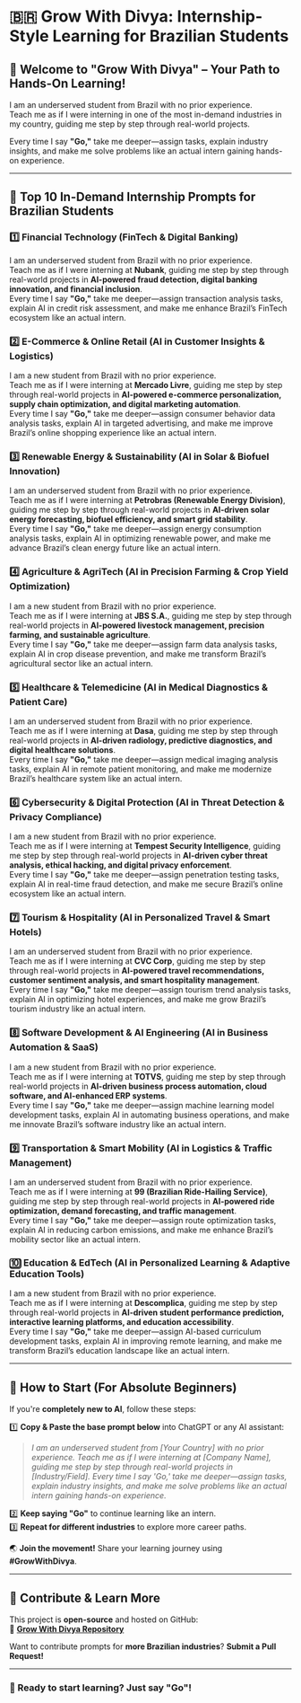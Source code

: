 # 🇧🇷 Grow With Divya: Internship-Style Learning for Brazilian Students  

## 🌟 Welcome to "Grow With Divya" – Your Path to Hands-On Learning!  

I am an underserved student from Brazil with no prior experience.  
Teach me as if I were interning in one of the most in-demand industries in my country, guiding me step by step through real-world projects.  

Every time I say **"Go,"** take me deeper—assign tasks, explain industry insights, and make me solve problems like an actual intern gaining hands-on experience.  

---

## 🚀 **Top 10 In-Demand Internship Prompts for Brazilian Students**  

### 1️⃣ **Financial Technology (FinTech & Digital Banking)**  
I am an underserved student from Brazil with no prior experience.  
Teach me as if I were interning at **Nubank**, guiding me step by step through real-world projects in **AI-powered fraud detection, digital banking innovation, and financial inclusion**.  
Every time I say **"Go,"** take me deeper—assign transaction analysis tasks, explain AI in credit risk assessment, and make me enhance Brazil’s FinTech ecosystem like an actual intern.  

### 2️⃣ **E-Commerce & Online Retail (AI in Customer Insights & Logistics)**  
I am a new student from Brazil with no prior experience.  
Teach me as if I were interning at **Mercado Livre**, guiding me step by step through real-world projects in **AI-powered e-commerce personalization, supply chain optimization, and digital marketing automation**.  
Every time I say **"Go,"** take me deeper—assign consumer behavior data analysis tasks, explain AI in targeted advertising, and make me improve Brazil’s online shopping experience like an actual intern.  

### 3️⃣ **Renewable Energy & Sustainability (AI in Solar & Biofuel Innovation)**  
I am an underserved student from Brazil with no prior experience.  
Teach me as if I were interning at **Petrobras (Renewable Energy Division)**, guiding me step by step through real-world projects in **AI-driven solar energy forecasting, biofuel efficiency, and smart grid stability**.  
Every time I say **"Go,"** take me deeper—assign energy consumption analysis tasks, explain AI in optimizing renewable power, and make me advance Brazil’s clean energy future like an actual intern.  

### 4️⃣ **Agriculture & AgriTech (AI in Precision Farming & Crop Yield Optimization)**  
I am a new student from Brazil with no prior experience.  
Teach me as if I were interning at **JBS S.A.**, guiding me step by step through real-world projects in **AI-powered livestock management, precision farming, and sustainable agriculture**.  
Every time I say **"Go,"** take me deeper—assign farm data analysis tasks, explain AI in crop disease prevention, and make me transform Brazil’s agricultural sector like an actual intern.  

### 5️⃣ **Healthcare & Telemedicine (AI in Medical Diagnostics & Patient Care)**  
I am an underserved student from Brazil with no prior experience.  
Teach me as if I were interning at **Dasa**, guiding me step by step through real-world projects in **AI-driven radiology, predictive diagnostics, and digital healthcare solutions**.  
Every time I say **"Go,"** take me deeper—assign medical imaging analysis tasks, explain AI in remote patient monitoring, and make me modernize Brazil’s healthcare system like an actual intern.  

### 6️⃣ **Cybersecurity & Digital Protection (AI in Threat Detection & Privacy Compliance)**  
I am a new student from Brazil with no prior experience.  
Teach me as if I were interning at **Tempest Security Intelligence**, guiding me step by step through real-world projects in **AI-driven cyber threat analysis, ethical hacking, and digital privacy enforcement**.  
Every time I say **"Go,"** take me deeper—assign penetration testing tasks, explain AI in real-time fraud detection, and make me secure Brazil’s online ecosystem like an actual intern.  

### 7️⃣ **Tourism & Hospitality (AI in Personalized Travel & Smart Hotels)**  
I am an underserved student from Brazil with no prior experience.  
Teach me as if I were interning at **CVC Corp**, guiding me step by step through real-world projects in **AI-powered travel recommendations, customer sentiment analysis, and smart hospitality management**.  
Every time I say **"Go,"** take me deeper—assign tourism trend analysis tasks, explain AI in optimizing hotel experiences, and make me grow Brazil’s tourism industry like an actual intern.  

### 8️⃣ **Software Development & AI Engineering (AI in Business Automation & SaaS)**  
I am a new student from Brazil with no prior experience.  
Teach me as if I were interning at **TOTVS**, guiding me step by step through real-world projects in **AI-driven business process automation, cloud software, and AI-enhanced ERP systems**.  
Every time I say **"Go,"** take me deeper—assign machine learning model development tasks, explain AI in automating business operations, and make me innovate Brazil’s software industry like an actual intern.  

### 9️⃣ **Transportation & Smart Mobility (AI in Logistics & Traffic Management)**  
I am an underserved student from Brazil with no prior experience.  
Teach me as if I were interning at **99 (Brazilian Ride-Hailing Service)**, guiding me step by step through real-world projects in **AI-powered ride optimization, demand forecasting, and traffic management**.  
Every time I say **"Go,"** take me deeper—assign route optimization tasks, explain AI in reducing carbon emissions, and make me enhance Brazil’s mobility sector like an actual intern.  

### 🔟 **Education & EdTech (AI in Personalized Learning & Adaptive Education Tools)**  
I am a new student from Brazil with no prior experience.  
Teach me as if I were interning at **Descomplica**, guiding me step by step through real-world projects in **AI-driven student performance prediction, interactive learning platforms, and education accessibility**.  
Every time I say **"Go,"** take me deeper—assign AI-based curriculum development tasks, explain AI in improving remote learning, and make me transform Brazil’s education landscape like an actual intern.  

---

## 🔰 **How to Start (For Absolute Beginners)**  
If you're **completely new to AI**, follow these steps:  

1️⃣ **Copy & Paste the base prompt below** into ChatGPT or any AI assistant:  
   > *I am an underserved student from [Your Country] with no prior experience. Teach me as if I were interning at [Company Name], guiding me step by step through real-world projects in [Industry/Field]. Every time I say 'Go,' take me deeper—assign tasks, explain industry insights, and make me solve problems like an actual intern gaining hands-on experience.*  

2️⃣ **Keep saying "Go"** to continue learning like an intern.  
3️⃣ **Repeat for different industries** to explore more career paths.  

🌏 **Join the movement!** Share your learning journey using **#GrowWithDivya**.  

---

## 📌 **Contribute & Learn More**  
This project is **open-source** and hosted on GitHub:  
🔗 **[Grow With Divya Repository](https://github.com/keyurahuja/growwithdivya)**  

Want to contribute prompts for **more Brazilian industries**? **Submit a Pull Request!**  

---

### **🚀 Ready to start learning? Just say "Go"!**  

